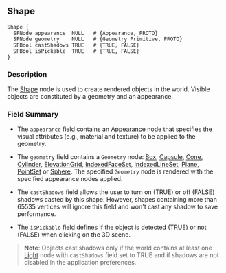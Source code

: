 ## Shape

```
Shape {
  SFNode appearance  NULL   # {Appearance, PROTO}
  SFNode geometry    NULL   # {Geometry Primitive, PROTO}
  SFBool castShadows TRUE   # {TRUE, FALSE}
  SFBool isPickable  TRUE   # {TRUE, FALSE}
}
```

### Description

The [Shape](#shape) node is used to create rendered objects in the world.
Visible objects are constituted by a geometry and an appearance.

### Field Summary

- The `appearance` field contains an [Appearance](appearance.md) node that specifies the visual attributes (e.g., material and texture) to be applied to the geometry.

- The `geometry` field contains a `Geometry` node: [Box](box.md), [Capsule](capsule.md), [Cone](cone.md), [Cylinder](cylinder.md), [ElevationGrid](elevationgrid.md), [IndexedFaceSet](indexedfaceset.md), [IndexedLineSet](indexedlineset.md), [Plane](plane.md), [PointSet](pointset.md) or [Sphere](sphere.md).
The specified `Geometry` node is rendered with the specified appearance nodes applied.

- The `castShadows` field allows the user to turn on (TRUE) or off (FALSE) shadows casted by this shape.
However, shapes containing more than 65535 vertices will ignore this field and won't cast any shadow to save performance.

- The `isPickable` field defines if the object is detected (TRUE) or not (FALSE) when clicking on the 3D scene.

> **Note**: Objects cast shadows only if the world contains at least one [Light](light.md) node with `castShadows` field set to TRUE and if shadows are not disabled in the application preferences.
